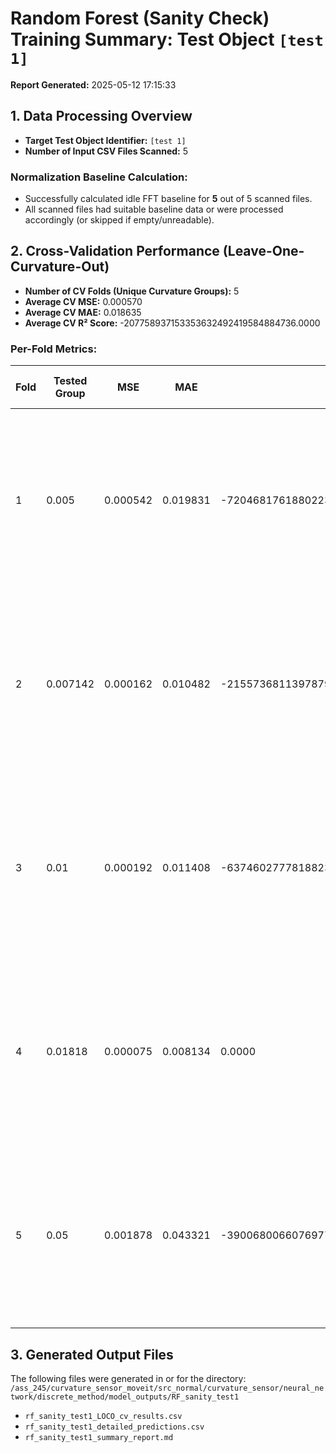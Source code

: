 # Random Forest (Sanity Check) Training Summary: Test Object `[test 1]`
**Report Generated:** 2025-05-12 17:15:33

## 1. Data Processing Overview
- **Target Test Object Identifier:** `[test 1]`
- **Number of Input CSV Files Scanned:** 5

### Normalization Baseline Calculation:
- Successfully calculated idle FFT baseline for **5** out of 5 scanned files.
- All scanned files had suitable baseline data or were processed accordingly (or skipped if empty/unreadable).

## 2. Cross-Validation Performance (Leave-One-Curvature-Out)
- **Number of CV Folds (Unique Curvature Groups):** 5
- **Average CV MSE:** 0.000570
- **Average CV MAE:** 0.018635
- **Average CV R² Score:** -207758937153353632492419584884736.0000

### Per-Fold Metrics:
| Fold | Tested Group | MSE      | MAE      | R²     | Fitting Time (s) | Model Parameters (RF) |
|------|--------------|----------|----------|--------|------------------|-----------------------|
| 1 | 0.005 | 0.000542 | 0.019831 | -720468176188022315315424808402944.0000 | 0.22 | `{'bootstrap': True, 'ccp_alpha': 0.0, 'criterion': 'squared_error', 'max_depth': None, 'max_features': 1.0, 'max_leaf_nodes': None, 'max_samples': None, 'min_impurity_decrease': 0.0, 'min_samples_leaf': 1, 'min_samples_split': 2, 'min_weight_fraction_leaf': 0.0, 'monotonic_cst': None, 'n_estimators': 100, 'n_jobs': -1, 'oob_score': False, 'random_state': 42, 'verbose': 0, 'warm_start': False}` |
| 2 | 0.007142 | 0.000162 | 0.010482 | -215573681139787948851133780328448.0000 | 0.22 | `{'bootstrap': True, 'ccp_alpha': 0.0, 'criterion': 'squared_error', 'max_depth': None, 'max_features': 1.0, 'max_leaf_nodes': None, 'max_samples': None, 'min_impurity_decrease': 0.0, 'min_samples_leaf': 1, 'min_samples_split': 2, 'min_weight_fraction_leaf': 0.0, 'monotonic_cst': None, 'n_estimators': 100, 'n_jobs': -1, 'oob_score': False, 'random_state': 42, 'verbose': 0, 'warm_start': False}` |
| 3 | 0.01 | 0.000192 | 0.011408 | -63746027778188235275184780607488.0000 | 0.22 | `{'bootstrap': True, 'ccp_alpha': 0.0, 'criterion': 'squared_error', 'max_depth': None, 'max_features': 1.0, 'max_leaf_nodes': None, 'max_samples': None, 'min_impurity_decrease': 0.0, 'min_samples_leaf': 1, 'min_samples_split': 2, 'min_weight_fraction_leaf': 0.0, 'monotonic_cst': None, 'n_estimators': 100, 'n_jobs': -1, 'oob_score': False, 'random_state': 42, 'verbose': 0, 'warm_start': False}` |
| 4 | 0.01818 | 0.000075 | 0.008134 | 0.0000 | 0.21 | `{'bootstrap': True, 'ccp_alpha': 0.0, 'criterion': 'squared_error', 'max_depth': None, 'max_features': 1.0, 'max_leaf_nodes': None, 'max_samples': None, 'min_impurity_decrease': 0.0, 'min_samples_leaf': 1, 'min_samples_split': 2, 'min_weight_fraction_leaf': 0.0, 'monotonic_cst': None, 'n_estimators': 100, 'n_jobs': -1, 'oob_score': False, 'random_state': 42, 'verbose': 0, 'warm_start': False}` |
| 5 | 0.05 | 0.001878 | 0.043321 | -39006800660769775610345239347200.0000 | 0.21 | `{'bootstrap': True, 'ccp_alpha': 0.0, 'criterion': 'squared_error', 'max_depth': None, 'max_features': 1.0, 'max_leaf_nodes': None, 'max_samples': None, 'min_impurity_decrease': 0.0, 'min_samples_leaf': 1, 'min_samples_split': 2, 'min_weight_fraction_leaf': 0.0, 'monotonic_cst': None, 'n_estimators': 100, 'n_jobs': -1, 'oob_score': False, 'random_state': 42, 'verbose': 0, 'warm_start': False}` |

## 3. Generated Output Files
The following files were generated in or for the directory: `/ass_245/curvature_sensor_moveit/src_normal/curvature_sensor/neural_network/discrete_method/model_outputs/RF_sanity_test1`
- `rf_sanity_test1_LOCO_cv_results.csv`
- `rf_sanity_test1_detailed_predictions.csv`
- `rf_sanity_test1_summary_report.md`